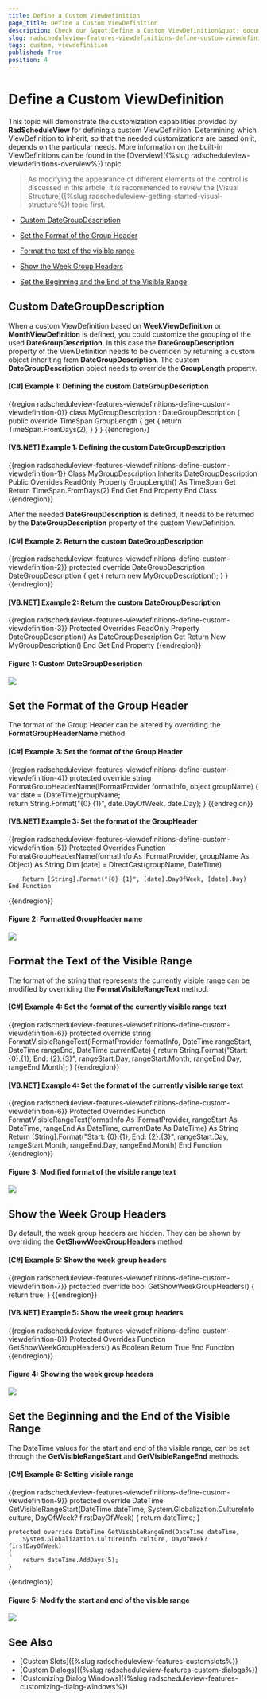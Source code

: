 ```yaml
---
title: Define a Custom ViewDefinition
page_title: Define a Custom ViewDefinition
description: Check our &quot;Define a Custom ViewDefinition&quot; documentation article for the RadScheduleView {{ site.framework_name }} control.
slug: radscheduleview-features-viewdefinitions-define-custom-viewdefinition
tags: custom, viewdefinition
published: True
position: 4
---
```


# Define a Custom ViewDefinition

This topic will demonstrate the customization capabilities provided by __RadScheduleView__ for defining a custom ViewDefinition. Determining which ViewDefinition to inherit, so that the needed customizations are based on it, depends on the particular needs. More information on the built-in ViewDefinitions can be found in the [Overview]({%slug radscheduleview-viewdefinitions-overview%}) topic.

>As modifying the appearance of different elements of the control is discussed in this article, it is recommended to review the [Visual Structure]({%slug radscheduleview-getting-started-visual-structure%}) topic first.

* [Custom DateGroupDescription](#custom-dategroupdescription)

* [Set the Format of the Group Header](#set-the-format-of-the-group-header)

* [Format the text of the visible range](#format-the-text-of-the-visible-range)

* [Show the Week Group Headers](#show-the-week-group-headers)

* [Set the Beginning and the End of the Visible Range](#set-the-beginning-and-the-end-of-the-visible-range)

## Custom DateGroupDescription

When a custom ViewDefinition based on __WeekViewDefinition__ or __MonthViewDefinition__ is defined, you could customize the grouping of the used __DateGroupDescription__. In this case the __DateGroupDescription__ property of the ViewDefinition needs to be overriden by returning a  custom object inheriting from __DateGroupDescription__. The custom __DateGroupDescription__ object needs to override the __GroupLength__ property.

#### __[C#] Example 1: Defining the custom DateGroupDescription__
{{region radscheduleview-features-viewdefinitions-define-custom-viewdefinition-0}}
	class MyGroupDescription : DateGroupDescription
	{
	    public override TimeSpan GroupLength
	    {
	        get
	        {
	            return TimeSpan.FromDays(2);
	        }
	    }
	}
{{endregion}}

#### __[VB.NET] Example 1: Defining the custom DateGroupDescription__
{{region radscheduleview-features-viewdefinitions-define-custom-viewdefinition-1}}
	Class MyGroupDescription
	Inherits DateGroupDescription
		Public Overrides ReadOnly Property GroupLength() As TimeSpan
			Get
				Return TimeSpan.FromDays(2)
			End Get
		End Property
	End Class
{{endregion}}

After the needed __DateGroupDescription__ is defined, it needs to be returned by the __DateGroupDescription__ property of the custom ViewDefinition.

#### __[C#] Example 2: Return the custom DateGroupDescription__
{{region radscheduleview-features-viewdefinitions-define-custom-viewdefinition-2}}
	protected override DateGroupDescription DateGroupDescription
	{
		get
		{
			return new MyGroupDescription();
		}
	}
{{endregion}}

#### __[VB.NET] Example 2: Return the custom DateGroupDescription__
{{region radscheduleview-features-viewdefinitions-define-custom-viewdefinition-3}}
		Protected Overrides ReadOnly Property DateGroupDescription() As DateGroupDescription
			Get
				Return New MyGroupDescription()
			End Get
		End Property
{{endregion}}

#### __Figure 1: Custom DateGroupDescription__

![](images/radScheduleView_features_customViewDefinition_01.png)

## Set the Format of the Group Header

The format of the Group Header can be altered by overriding the __FormatGroupHeaderName__ method.

#### __[C#] Example 3: Set the format of the Group Header__
{{region radscheduleview-features-viewdefinitions-define-custom-viewdefinition-4}}
	protected override string FormatGroupHeaderName(IFormatProvider formatInfo, object groupName)
	{
		var date = (DateTime)groupName;	       
		return String.Format("{0} {1}", date.DayOfWeek, date.Day);
	}
{{endregion}}

#### __[VB.NET] Example 3: Set the format of the GroupHeader__
{{region radscheduleview-features-viewdefinitions-define-custom-viewdefinition-5}}
	Protected Overrides Function FormatGroupHeaderName(formatInfo As IFormatProvider, groupName As Object) As String
		Dim [date] = DirectCast(groupName, DateTime)

		Return [String].Format("{0} {1}", [date].DayOfWeek, [date].Day)
	End Function
{{endregion}}

#### __Figure 2: Formatted GroupHeader name__

![](images/radScheduleView_features_customViewDefinition_02.png)

## Format the Text of the Visible Range 

The format of the string that represents the currently visible range can be modified by overriding the __FormatVisibleRangeText__ method. 

#### __[C#] Example 4: Set the format of the currently visible range text__
{{region radscheduleview-features-viewdefinitions-define-custom-viewdefinition-6}}
	protected override string FormatVisibleRangeText(IFormatProvider formatInfo, 
            DateTime rangeStart, DateTime rangeEnd, DateTime currentDate)
	{
		return String.Format("Start: {0}.{1}, End: {2}.{3}", 
			rangeStart.Day, rangeStart.Month, rangeEnd.Day, rangeEnd.Month);
	}
{{endregion}}

#### __[VB.NET] Example 4: Set the format of the currently visible range text__
{{region radscheduleview-features-viewdefinitions-define-custom-viewdefinition-6}}
	Protected Overrides Function FormatVisibleRangeText(formatInfo As IFormatProvider, 
		rangeStart As DateTime, rangeEnd As DateTime, currentDate As DateTime) As String
			Return [String].Format("Start: {0}.{1}, End: {2}.{3}", rangeStart.Day, rangeStart.Month, rangeEnd.Day, rangeEnd.Month)
	End Function
{{endregion}}

#### __Figure 3: Modified format of the visible range text__

![](images/radScheduleView_features_customViewDefinition_03.png)

## Show the Week Group Headers

By default, the week group headers are hidden. They can be shown by overriding the __GetShowWeekGroupHeaders__ method

#### __[C#] Example 5: Show the week group headers__
{{region radscheduleview-features-viewdefinitions-define-custom-viewdefinition-7}}
	protected override bool GetShowWeekGroupHeaders()
	{
		return true;
	}
{{endregion}}

#### __[VB.NET] Example 5: Show the week group headers__
{{region radscheduleview-features-viewdefinitions-define-custom-viewdefinition-8}}
	Protected Overrides Function GetShowWeekGroupHeaders() As Boolean
		Return True
	End Function
{{endregion}}

#### __Figure 4: Showing the week group headers__

![](images/radScheduleView_features_customViewDefinition_04.png)

## Set the Beginning and the End of the Visible Range

The DateTime values for the start and end of the visible range, can be set through the __GetVisibleRangeStart__ and __GetVisibleRangeEnd__ methods.

#### __[C#] Example 6: Setting visible range__
{{region radscheduleview-features-viewdefinitions-define-custom-viewdefinition-9}}
	protected override DateTime GetVisibleRangeStart(DateTime dateTime, 
	System.Globalization.CultureInfo culture, DayOfWeek? firstDayOfWeek)
	{
		return dateTime;
	}

	protected override DateTime GetVisibleRangeEnd(DateTime dateTime, 
		System.Globalization.CultureInfo culture, DayOfWeek? firstDayOfWeek)
	{
		return dateTime.AddDays(5);
	}
{{endregion}}

#### __Figure 5: Modify the start and end of the visible range__

![](images/radScheduleView_features_customViewDefinition_05.png)

## See Also
* [Custom Slots]({%slug radscheduleview-features-customslots%})
* [Custom Dialogs]({%slug radscheduleview-features-custom-dialogs%})
* [Customizing Dialog Windows]({%slug radscheduleview-features-customizing-dialog-windows%})
